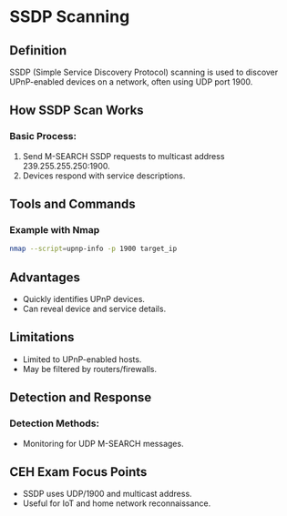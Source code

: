 # SSDP Scanning

## Definition

SSDP (Simple Service Discovery Protocol) scanning is used to discover UPnP-enabled devices on a network, often using UDP port 1900.

## How SSDP Scan Works

### Basic Process:
1. Send M-SEARCH SSDP requests to multicast address 239.255.255.250:1900.
2. Devices respond with service descriptions.

## Tools and Commands

### Example with Nmap
```bash
nmap --script=upnp-info -p 1900 target_ip
```

## Advantages
- Quickly identifies UPnP devices.
- Can reveal device and service details.

## Limitations
- Limited to UPnP-enabled hosts.
- May be filtered by routers/firewalls.

## Detection and Response

### Detection Methods:
- Monitoring for UDP M-SEARCH messages.

## CEH Exam Focus Points
- SSDP uses UDP/1900 and multicast address.
- Useful for IoT and home network reconnaissance.
